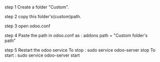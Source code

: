 <h>step 1</h>
Create a folder "Custom".

<h>step 2</h>
copy this folder's(custom)path.

<h>step 3</h>
open odoo.conf

<h>step 4</h>
Paste the path in odoo.conf as : 
addons path = "Custom folder's path"

<h>step 5</h>
Restart the odoo service
To stop : sudo service odoo-server stop
To start : sudo service odoo-server start
